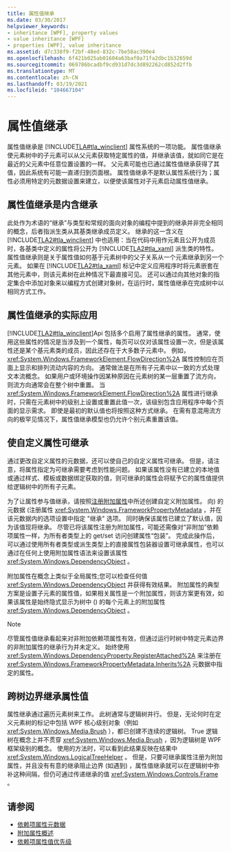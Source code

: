 ```yaml
---
title: 属性值继承
ms.date: 03/30/2017
helpviewer_keywords:
- inheritance [WPF], property values
- value inheritance [WPF]
- properties [WPF], value inheritance
ms.assetid: d7c338f9-f2bf-48ed-832c-7be58ac390e4
ms.openlocfilehash: 6f421b025ab01604a63baf0a71fa2dbc1b32659d
ms.sourcegitcommit: 069786bcadbf9cd931d7dc3d892262cd852d2ffb
ms.translationtype: MT
ms.contentlocale: zh-CN
ms.lasthandoff: 03/19/2021
ms.locfileid: "104667104"
---
```

# <a name="property-value-inheritance"></a>属性值继承
属性值继承是 [!INCLUDE[TLA#tla_winclient](../../../includes/tlasharptla-winclient-md.md)] 属性系统的一项功能。 属性值继承使元素树中的子元素可以从父元素获取特定属性的值，并继承该值，就如同它是在最近的父元素中任意位置设置的一样。 父元素可能也已通过属性值继承获得了其值，因此系统有可能一直递归到页面根。 属性值继承不是默认属性系统行为；属性必须用特定的元数据设置来建立，以便使该属性对子元素启动属性值继承。  

<a name="Property_Value_Inheritance_is_Containment_Inheritance"></a>
## <a name="property-value-inheritance-is-containment-inheritance"></a>属性值继承是内含继承  
 此处作为术语的“继承”与类型和常规的面向对象的编程中提到的继承并非完全相同的概念，后者指派生类从其基类继承成员定义。 继承的这一含义在 [!INCLUDE[TLA2#tla_winclient](../../../includes/tla2sharptla-winclient-md.md)] 中也适用：当在代码中用作元素且公开为成员时，各基类中定义的属性将公开为 [!INCLUDE[TLA2#tla_xaml](../../../includes/tla2sharptla-xaml-md.md)] 派生类的特性。 属性值继承则是关于属性值如何基于元素树中的父子关系从一个元素继承到另一个元素。 如果在 [!INCLUDE[TLA2#tla_xaml](../../../includes/tla2sharptla-xaml-md.md)] 标记中定义应用程序时将元素嵌套在其他元素中，则该元素树在此种情况下最直接可见。 还可以通过向其他对象的指定集合中添加对象来以编程方式创建对象树，在运行时，属性值继承在完成树中以相同方式工作。  
  
<a name="Practical_Applications_of_Property_Value_Inheritance"></a>
## <a name="practical-applications-of-property-value-inheritance"></a>属性值继承的实际应用  
 [!INCLUDE[TLA2#tla_winclient](../../../includes/tla2sharptla-winclient-md.md)]Api 包括多个启用了属性继承的属性。 通常，使用这些属性的情况是当涉及到一个属性，每页可以仅对该属性设置一次，但是该属性还是某个基元素类的成员，因此还存在于大多数子元素中。 例如， <xref:System.Windows.FrameworkElement.FlowDirection%2A> 属性控制应在页面上显示和排列流动内容的方向。 通常做法是在所有子元素中以一致的方式处理文本流概念。 如果用户或环境操作因某种原因在元素树的某一层重置了流方向，则流方向通常会在整个树中重置。 当 <xref:System.Windows.FrameworkElement.FlowDirection%2A> 属性进行继承时，只需在元素树中的级别上设置或重置此值一次，该级别包含应用程序中每个页面的显示需求。 即使是最初的默认值也将按照这种方式继承。 在需有意混用流方向的极罕见情况下，属性值继承模型也仍允许个别元素重置该值。  
  
<a name="Making_a_Custom_Property_Inheritable"></a>
## <a name="making-a-custom-property-inheritable"></a>使自定义属性可继承  
 通过更改自定义属性的元数据，还可以使自己的自定义属性可继承。 但是，请注意，将属性指定为可继承需要考虑到性能问题。 如果该属性没有已建立的本地值或通过样式、模板或数据绑定获取的值，则可继承的属性会将赋予它的属性值提供给逻辑树中的所有子元素。  
  
 为了让属性参与值继承，请按照[注册附加属性](how-to-register-an-attached-property.md)中所述创建自定义附加属性。 向) 的元数据 (注册属性 <xref:System.Windows.FrameworkPropertyMetadata> ，并在该元数据内的选项设置中指定 "继承" 选项。 同时确保该属性已建立了默认值，因为该值现将继承。 尽管已将该属性注册为附加属性，可能还需像对“非附加”依赖项属性一样，为所有者类型上的 get/set 访问创建属性“包装”。 完成此操作后，可以通过使用所有者类型或派生类型上的直接属性包装器设置可继承属性，也可以通过在任何上使用附加属性语法来设置该属性 <xref:System.Windows.DependencyObject> 。  
  
 附加属性在概念上类似于全局属性;您可以检查任何值 <xref:System.Windows.DependencyObject> 并获得有效结果。 附加属性的典型方案是设置子元素的属性值，如果相关属性是一个附加属性，则该方案更有效，如果该属性是始终隐式显示为树中 () 的每个元素上的附加属性 <xref:System.Windows.DependencyObject> 。  
  
> [!NOTE]
> 尽管属性值继承看起来对非附加依赖项属性有效，但通过运行时树中特定元素边界的非附加属性的继承行为并未定义。 始终使用 <xref:System.Windows.DependencyProperty.RegisterAttached%2A> 来注册在 <xref:System.Windows.FrameworkPropertyMetadata.Inherits%2A> 元数据中指定的属性。  
  
<a name="InheritanceContext"></a>
## <a name="inheriting-property-values-across-tree-boundaries"></a>跨树边界继承属性值  
 属性继承通过遍历元素树来工作。 此树通常与逻辑树并行。 但是，无论何时在定义元素树的标记中包括 WPF 核心级别对象（例如 <xref:System.Windows.Media.Brush> ），都已创建不连续的逻辑树。 True 逻辑树在概念上并不贯穿 <xref:System.Windows.Media.Brush> ，因为逻辑树是 WPF 框架级别的概念。 使用的方法时，可以看到此结果反映在结果中 <xref:System.Windows.LogicalTreeHelper> 。 但是，只要可继承属性注册为附加属性，并且没有有意的继承阻止边界 (如遇到) ，属性值继承就可以在逻辑树中弥补这种间隔，但仍可通过传递继承的值 <xref:System.Windows.Controls.Frame> 。  
  
## <a name="see-also"></a>请参阅

- [依赖项属性元数据](dependency-property-metadata.md)
- [附加属性概述](attached-properties-overview.md)
- [依赖项属性值优先级](dependency-property-value-precedence.md)
